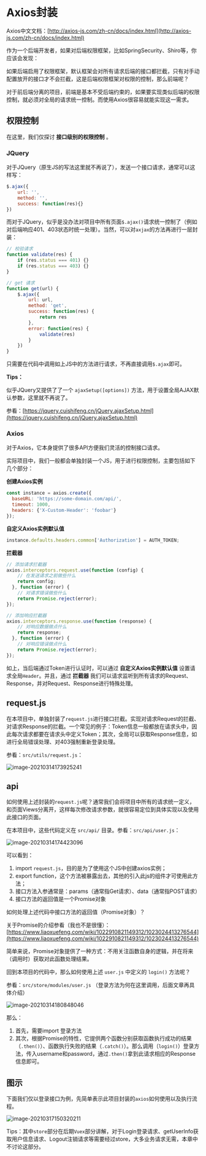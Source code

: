 # Axios封装

Axios中文文档：[http://axios-js.com/zh-cn/docs/index.html](http://axios-js.com/zh-cn/docs/index.html)

作为一个后端开发者，如果对后端权限框架，比如SpringSecurity、Shiro等，你应该会发现：

如果后端启用了权限框架，默认框架会对所有请求后端的接口都拦截，只有对手动配置放开的接口才不会拦截，这是后端权限框架对权限的控制，那么前端呢？

对于前后端分离的项目，前端是基本不受后端约束的，如果要实现类似后端的权限控制，就必须对全局的请求统一控制。而使用Axios很容易就能实现这一需求。

## 权限控制

在这里，我们仅探讨 **接口级别的权限控制** 。

### JQuery

对于JQuery（原生JS的写法这里就不再说了），发送一个接口请求，通常可以这样写：

```js
$.ajax({
    url: '',
    method: '',
    success: function(res){}
})
```

而对于JQuery，似乎是没办法对项目中所有页面`$.ajax()`请求统一控制了（例如对后端响应401、403状态时统一处理）。当然，可以对`axjax`的方法再进行一层封装：

```js
// 校验请求
function validate(res) {
    if (res.status === 401) {}
    if (res.status === 403) {}
}

// get 请求
function get(url) {
    $.ajax({
        url: url,
        method: 'get',
        success: function(res) {
            return res
        },
        error: function(res) {
            validate(res)
        }
    })
}
```

只需要在代码中调用如上JS中的方法进行请求，不再直接调用`$.ajax`即可。

**Tips：**

似乎JQuery又提供了了一个 `ajaxSetup([options])` 方法，用于设置全局AJAX默认参数，这里就不再说了。

参看：[https://jquery.cuishifeng.cn/jQuery.ajaxSetup.html](https://jquery.cuishifeng.cn/jQuery.ajaxSetup.html)

### Axios

对于Axios，它本身提供了很多API方便我们灵活的控制接口请求。

实际项目中，我们一般都会单独封装一个JS，用于进行权限控制，主要包括如下几个部分：

**创建Axios实例**

```js
const instance = axios.create({
  baseURL: 'https://some-domain.com/api/',
  timeout: 1000,
  headers: {'X-Custom-Header': 'foobar'}
});
```

**自定义Axios实例默认值**

```js
instance.defaults.headers.common['Authorization'] = AUTH_TOKEN;
```

**拦截器**

```js
// 添加请求拦截器
axios.interceptors.request.use(function (config) {
    // 在发送请求之前做些什么
    return config;
  }, function (error) {
    // 对请求错误做些什么
    return Promise.reject(error);
});

// 添加响应拦截器
axios.interceptors.response.use(function (response) {
    // 对响应数据做点什么
    return response;
  }, function (error) {
    // 对响应错误做点什么
    return Promise.reject(error);
});
```

如上，当后端通过Token进行认证时，可以通过 **自定义Axios实例默认值** 设置请求全局`Header`。并且，通过 **拦截器** 我们可以请求监听到所有请求的Request、Response，并对Request、Response进行特殊处理。

## request.js

在本项目中，单独封装了`request.js`进行接口拦截。实现对请求Request的拦截、对请求Response的拦截。一个常见的例子：Token信息一般都放在请求头中，因此每次请求都要在请求头中定义Token；其次，全局可以获取Response信息，如进行全局错误处理、对403强制重新登录处理。

参看：`src/utils/request.js`：

![image-20210314173925241](http://tycoding.cn/imgs/20210314173925.png)

## api

如何使用上述封装的`request.js`呢？通常我们会将项目中所有的请求统一定义，和页面Views分离开，这样每次修改请求参数，就很容易定位到具体实现以及使用此接口的页面。

在本项目中，这些代码定义在 `src/api/` 目录。参看：`src/api/user.js`：

![image-20210314174423096](http://tycoding.cn/imgs/20210314174423.png)

可以看到：

1. import `request.js`，目的是为了使用这个JS中创建axios实例；
2. export function，这个方法被暴露出去，其他的引入此js的组件才可使用此方法；
3. 接口方法入参通常是：params（通常指Get请求）、data（通常指POST请求）
4. 接口方法的返回值是一个Promise对象

如何处理上述代码中接口方法的返回值（Promise对象）？

关于Promise的介绍参看（我也不是很懂）：[https://www.liaoxuefeng.com/wiki/1022910821149312/1023024413276544](https://www.liaoxuefeng.com/wiki/1022910821149312/1023024413276544)

简单来说，Promise对象提供了一种方式：不用关注函数自身的逻辑，并在将来（调用时）获取对此函数处理结果。

回到本项目的代码中，那么如何使用上述 `user.js` 中定义的 `login()` 方法呢？

参看：`src/store/modules/user.js` （登录方法为何在这里调用，后面文章再具体介绍）

![image-20210314180848046](http://tycoding.cn/imgs/20210314180848.png)

那么：

1. 首先，需要import 登录方法
2. 其次，根据Promise的特性，它提供两个函数分别获取函数执行成功的结果（`.then()`）、函数执行失败的结果（`.catch()`）。那么调用（`login()`）登录方法，传入username和password，通过`.then()`拿到此请求相应的Response信息即可。



## 图示

下面我们仅以登录接口为例，先简单表示此项目封装的`axios`如何使用以及执行流程。

![image-20210317150320211](http://tycoding.cn/imgs/20210317150320.png)

Tips：其中`store`部分在后期`Vuex`部分讲解，对于Login登录请求、getUserInfo获取用户信息请求、Logout注销请求等需要经过store，大多业务请求无需，本章中不讨论这部分。

